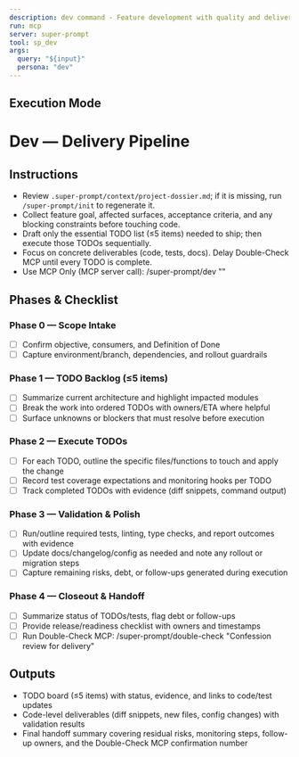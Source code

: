 ```yaml
---
description: dev command - Feature development with quality and delivery focus
run: mcp
server: super-prompt
tool: sp_dev
args:
  query: "${input}"
  persona: "dev"
---
```


## Execution Mode

# Dev — Delivery Pipeline

## Instructions
- Review `.super-prompt/context/project-dossier.md`; if it is missing, run `/super-prompt/init` to regenerate it.
- Collect feature goal, affected surfaces, acceptance criteria, and any blocking constraints before touching code.
- Draft only the essential TODO list (≤5 items) needed to ship; then execute those TODOs sequentially.
- Focus on concrete deliverables (code, tests, docs). Delay Double-Check MCP until every TODO is complete.
- Use MCP Only (MCP server call): /super-prompt/dev "<your feature request>"

## Phases & Checklist
### Phase 0 — Scope Intake
- [ ] Confirm objective, consumers, and Definition of Done
- [ ] Capture environment/branch, dependencies, and rollout guardrails

### Phase 1 — TODO Backlog (≤5 items)
- [ ] Summarize current architecture and highlight impacted modules
- [ ] Break the work into ordered TODOs with owners/ETA where helpful
- [ ] Surface unknowns or blockers that must resolve before execution

### Phase 2 — Execute TODOs
- [ ] For each TODO, outline the specific files/functions to touch and apply the change
- [ ] Record test coverage expectations and monitoring hooks per TODO
- [ ] Track completed TODOs with evidence (diff snippets, command output)

### Phase 3 — Validation & Polish
- [ ] Run/outline required tests, linting, type checks, and report outcomes with evidence
- [ ] Update docs/changelog/config as needed and note any rollout or migration steps
- [ ] Capture remaining risks, debt, or follow-ups generated during execution

### Phase 4 — Closeout & Handoff
- [ ] Summarize status of TODOs/tests, flag debt or follow-ups
- [ ] Provide release/readiness checklist with owners and timestamps
- [ ] Run Double-Check MCP: /super-prompt/double-check "Confession review for delivery"

## Outputs
- TODO board (≤5 items) with status, evidence, and links to code/test updates
- Code-level deliverables (diff snippets, new files, config changes) with validation results
- Final handoff summary covering residual risks, monitoring steps, follow-up owners, and the Double-Check MCP confirmation number
